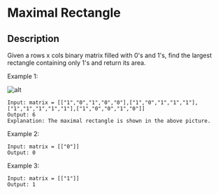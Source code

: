 # Maximal Rectangle
## Description

Given a rows x cols binary matrix filled with 0's and 1's, find the largest rectangle containing only 1's and return its area.

 

Example 1:

![alt](https://assets.leetcode.com/uploads/2020/09/14/maximal.jpg)
```
Input: matrix = [["1","0","1","0","0"],["1","0","1","1","1"],["1","1","1","1","1"],["1","0","0","1","0"]]
Output: 6
Explanation: The maximal rectangle is shown in the above picture.
```
Example 2:
```
Input: matrix = [["0"]]
Output: 0
```
Example 3:
```
Input: matrix = [["1"]]
Output: 1
```
